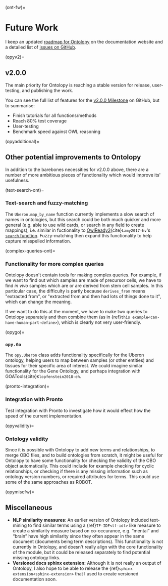 (ont-fw)=
# Future Work
I keep an updated [roadmap for Ontolopy](https://nataliethurlby.github.io/ontolopy/contents/roadmap.html) on the documentation website and a detailed list of [issues on GitHub](https://github.com/NatalieThurlby/ontolopy/issues).

(opyv2)=
## v2.0.0
The main priority for Ontolopy is reaching a stable version for release, user-testing, and publishing the work.

You can see the full list of features for the [v2.0.0 Milestone](https://github.com/NatalieThurlby/ontolopy/milestone/1) on GitHub, but to summarise:
- Finish tutorials for all functions/methods
- Reach 80% test coverage
- User-testing
- Benchmark speed against OWL reasoning

<!--If this proved useful, then allowing R-users to use Ontolopy by creating a wrapper to R using [`reticulate`](https://rstudio.github.io/reticulate/).-->

(opyadditional)=
## Other potential improvements to Ontolopy

In addition to the barebones necessities for v2.0.0 above, there are a number of more ambitious pieces of functionality which would improve its' usefulness.

(text-search-ont)=
### Text-search and fuzzy-matching
The `Uberon.map_by_name` function currently implements a slow search of names in ontologies, but this search could be both much quicker and more general (e.g. able to use wild cards, or search in any field to create mappings), i.e. similar in fuctionality to [OwlReady2](https://pypi.org/project/Owlready2/){cite}`Lamy2017-hv`'s [`search` function](https://owlready2.readthedocs.io/en/v0.32/). 
Fuzzy-matching then expand this functionality to help capture misspelled information.

(complex-queries-ont)=
### Functionality for more complex queries
Ontolopy doesn't contain tools for making complex queries. 
For example, if we want to find out which samples are made of precursor cells, we have to find *in vivo* samples which are or are derived from stem cell samples.
In this particular case, the difficulty is partly because `derives_from` means "extracted from", or "extracted from and then had lots of things done to it", which can change the meaning.

If we want to do this at the moment, we have to make two queries to Ontolopy separately and then combine them (as in {ref}`this example<can-have-human-part-define>`), which is clearly not very user-friendly.

(opygo)=
### `opy.Go`
The `opy.Uberon` class adds functionality specifically for the Uberon ontology, helping users to map between samples (or other entities) and tissues for their specific area of interest.
We could imagine similar functionality for the Gene Ontology, and perhaps integration with GOATools{cite}`Klopfenstein2018-eh`.

(pronto-integration)=
### Integration with Pronto
Test integration with Pronto to investigate how it would effect how the speed of the current implementation.

(opyvalidity)=
### Ontology validity
[//]: # (TODO: Write/cite ROBOT)
Since it is possible with Ontolopy to add new terms and relationships, to merge OBO files, and to build ontologies from scratch, it might be useful for Ontolopy to have some functionality for checking the validity of the OBO object automatically.
This could include for example checking for cyclic relationships, or checking if there is any missing information such as ontology version numbers, or required attributes for terms. 
This could use some of the same approaches as ROBOT.

(opymiscfw)=
## Miscellaneous
- **NLP similarity measures**: An earlier version of Ontolopy included text-mining to find similar terms using a {ref}`TF-IDF<tf-idf>` like measure to create a similarity measure based on co-occurance, e.g. “mental” and “brain” have high similarity since they often appear in the same document (documents being term descriptions). This functionality is not currently in Ontolopy, and doesn't really align with the core functionality of the module, but it could be released separately to find potential missing ontology links.
- **Versioned docs sphinx extension:** Although it is not really an output of Ontolopy, I also hope to be able to release the {ref}`sphinx extension<sphinx-extension>` that I used to create versioned documentation soon.
